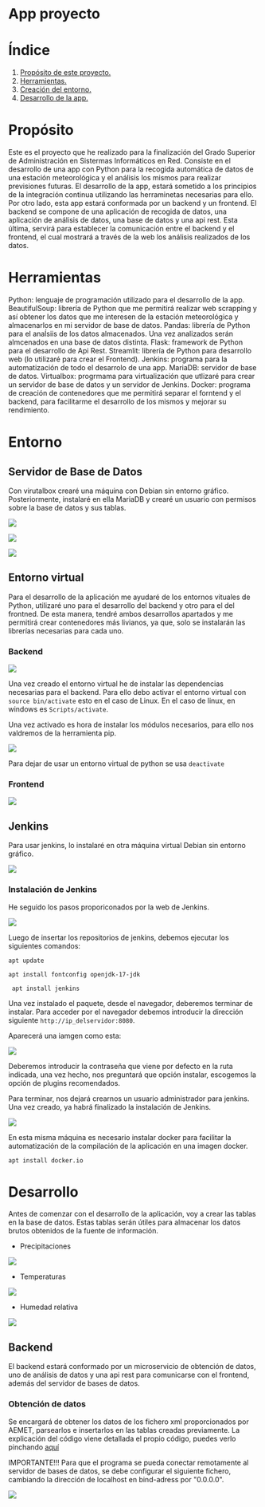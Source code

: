 # App proyecto

# Índice

1. [Propósito de este proyecto.](#Propósito)
2. [Herramientas.](#Herramientas)
3. [Creación del entorno.](#Entorno)
4. [Desarrollo de la app.]()

# Propósito

Este es el proyecto que he realizado para la finalización del Grado Superior de Administración en Sistermas Informáticos en Red.
Consiste en el desarrollo de una app con Python para la recogida automática de datos de una estación meteorológica y el análisis los mismos para realizar previsiones futuras. El desarrollo de la app, estará sometido a los principios
de la integración continua utilizando las herraminetas necesarias para ello.
Por otro lado, esta app estará conformada por un backend y un frontend. El backend se compone de una aplicación de recogida de datos, una aplicación de análisis de datos, una base de datos y una api rest. Esta última, servirá para
establecer la comunicación entre el backend y el frontend, el cual mostrará a través de la web los análisis realizados de los datos.

# Herramientas

Python: lenguaje de programación utilizado para el desarrollo de la app.
BeautifulSoup: librería de Python que me permitirá realizar web scrapping y así obtener los datos que me interesen de la estación meteorológica y almacenarlos en mi servidor de base de datos.
Pandas: librería de Python para el anaĺsiis de los datos almacenados. Una vez analizados serán almcenados en una base de datos distinta.
Flask: framework de Python para el desarrollo de Api Rest.
Streamlit: librería de Python para desarrollo web (lo utilizaré para crear el Frontend).
Jenkins: programa para la automatización de todo el desarrolo de una app.
MariaDB: servidor de base de datos.
Virtualbox: progrmama para virtualización que utlizaré para crear un servidor de base de datos y un servidor de Jenkins.
Docker: programa de creación de contenedores que me permitirá separar el forntend y el backend, para facilitarme el desarrollo de los mismos y mejorar su rendimiento.

# Entorno

## Servidor de Base de Datos

Con virutalbox crearé una máquina con Debian sin entorno gráfico. Posteriormente, instalaré en ella MariaDB y crearé un usuario con permisos sobre la base de datos y sus tablas.

![](Imagenes/configuracionred.png)

![](Imagenes/instalacionmariadb.png)

![](Imagenes/creacionbasedatos.png)

## Entorno virtual

Para el desarrollo de la aplicación me ayudaré de los entornos vituales de Python, utilizaré uno para el desarrollo del backend y otro para el del frontned. De esta manera, tendré ambos desarrollos apartados y me permitirá
crear contenedores más livianos, ya que, solo se instalarán las librerías necesarias para cada uno.

### Backend

![](Imagenes/creacionenvback.png)

Una vez creado el entorno virtual he de instalar las dependencias necesarias para el backend. Para ello debo activar el entorno virtual con ``source bin/activate`` esto en el caso de Linux. En el caso de linux, en windows es
``Scripts/activate``.

Una vez activado es hora de instalar los módulos necesarios, para ello nos valdremos de la herramienta pip.

![](Imagenes/pipback.png)

Para dejar de usar un entorno virtual de python se usa ``deactivate``

### Frontend

![](Imagenes/pipfront.png)

## Jenkins

Para usar jenkins, lo instalaré en otra máquina virtual Debian sin entorno gráfico.

![](Imagenes/redjenkins.png)

### Instalación de Jenkins

He seguido los pasos proporiconados por la web de Jenkins.

![](Imagenes/instjenkins.png)

Luego de insertar los repositorios de jenkins, debemos ejecutar los siguientes comandos:

``apt update``

``apt install fontconfig openjdk-17-jdk``

`` apt install jenkins``

Una vez instalado el paquete, desde el navegador, deberemos terminar de instalar. Para acceder por el navegador debemos introducir la dirección siguiente ``http://ip_delservidor:8080``.

Aparecerá una iamgen como esta:

![](Imagenes/initial.png)

Deberemos introducir la contraseña que viene por defecto en la ruta indicada, una vez hecho, nos preguntará que opción instalar, escogemos la opción de plugins recomendados.

Para terminar, nos dejará crearnos un usuario administrador para jenkins. Una vez creado, ya habrá finalizado la instalación de Jenkins.

![](Imagenes/finalinstj.png)

En esta misma máquina es necesario instalar docker para facilitar la automatización de la compilación de la aplicación en una imagen docker.

``apt install docker.io``

# Desarrollo

Antes de comenzar con el desarrollo de la aplicación, voy a crear las tablas en la base de datos. Estas tablas serán útiles para almacenar los datos brutos obtenidos de la fuente de información.

- Precipitaciones

![](Imagenes/tabla_pre.png)

- Temperaturas

![](Imagenes/tabla_temp.png)

- Humedad relativa

![](Imagenes/tabla_hum.png)

## Backend

El backend estará conformado por un microservicio de obtención de datos, uno de análisis de datos y una api rest para comunicarse con el frontend, además del servidor de bases de datos.

### Obtención de datos

Se encargará de obtener los datos de los fichero xml proporcionados por AEMET, parsearlos e insertarlos en las tablas creadas previamente. La explicación del código viene detallada el propio código, puedes verlo pinchando [aquí](backend/src/datos.py)

IMPORTANTE!!! Para que el programa se pueda conectar remotamente al servidor de bases de datos, se debe configurar el siguiente fichero, cambiando la dirección de localhost en bind-adress por "0.0.0.0".

![](Imagenes/cambiarconf.png)

